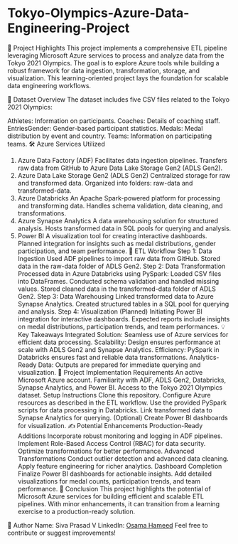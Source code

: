 # Tokyo-Olympics-Azure-Data-Engineering-Project

🌟 Project Highlights
This project implements a comprehensive ETL pipeline leveraging Microsoft Azure services to process and analyze data from the Tokyo 2021 Olympics. The goal is to explore Azure tools while building a robust framework for data ingestion, transformation, storage, and visualization. This learning-oriented project lays the foundation for scalable data engineering workflows.

📂 Dataset Overview
The dataset includes five CSV files related to the Tokyo 2021 Olympics:

Athletes: Information on participants.
Coaches: Details of coaching staff.
EntriesGender: Gender-based participant statistics.
Medals: Medal distribution by event and country.
Teams: Information on participating teams.
🛠️ Azure Services Utilized
1. Azure Data Factory (ADF)
Facilitates data ingestion pipelines.
Transfers raw data from GitHub to Azure Data Lake Storage Gen2 (ADLS Gen2).
2. Azure Data Lake Storage Gen2 (ADLS Gen2)
Centralized storage for raw and transformed data.
Organized into folders: raw-data and transformed-data.
3. Azure Databricks
An Apache Spark-powered platform for processing and transforming data.
Handles schema validation, data cleaning, and transformations.
4. Azure Synapse Analytics
A data warehousing solution for structured analysis.
Hosts transformed data in SQL pools for querying and analysis.
5. Power BI
A visualization tool for creating interactive dashboards.
Planned integration for insights such as medal distributions, gender participation, and team performance.
🚀 ETL Workflow
Step 1: Data Ingestion
Used ADF pipelines to import raw data from GitHub.
Stored data in the raw-data folder of ADLS Gen2.
Step 2: Data Transformation
Processed data in Azure Databricks using PySpark:
Loaded CSV files into DataFrames.
Conducted schema validation and handled missing values.
Stored cleaned data in the transformed-data folder of ADLS Gen2.
Step 3: Data Warehousing
Linked transformed data to Azure Synapse Analytics.
Created structured tables in a SQL pool for querying and analysis.
Step 4: Visualization (Planned)
Initiating Power BI integration for interactive dashboards.
Expected reports include insights on medal distributions, participation trends, and team performances.
💡 Key Takeaways
Integrated Solution: Seamless use of Azure services for efficient data processing.
Scalability: Design ensures performance at scale with ADLS Gen2 and Synapse Analytics.
Efficiency: PySpark in Databricks ensures fast and reliable data transformations.
Analytics-Ready Data: Outputs are prepared for immediate querying and visualization.
🔧 Project Implementation
Requirements
An active Microsoft Azure account.
Familiarity with ADF, ADLS Gen2, Databricks, Synapse Analytics, and Power BI.
Access to the Tokyo 2021 Olympics dataset.
Setup Instructions
Clone this repository.
Configure Azure resources as described in the ETL workflow.
Use the provided PySpark scripts for data processing in Databricks.
Link transformed data to Synapse Analytics for querying.
(Optional) Create Power BI dashboards for visualization.
✍️ Potential Enhancements
Production-Ready Additions
Incorporate robust monitoring and logging in ADF pipelines.
Implement Role-Based Access Control (RBAC) for data security.
Optimize transformations for better performance.
Advanced Transformations
Conduct outlier detection and advanced data cleaning.
Apply feature engineering for richer analytics.
Dashboard Completion
Finalize Power BI dashboards for actionable insights.
Add detailed visualizations for medal counts, participation trends, and team performance.
📝 Conclusion
This project highlights the potential of Microsoft Azure services for building efficient and scalable ETL pipelines. With minor enhancements, it can transition from a learning exercise to a production-ready solution.

👤 Author
Name: Siva Prasad V
LinkedIn: [Osama Hameed](https://www.linkedin.com/in/sivaprasad-v-213011213?utm_source=share&utm_campaign=share_via&utm_content=profile&utm_medium=android_app)
Feel free to contribute or suggest improvements!
